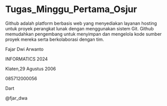 # Tugas_Minggu_Pertama_Osjur
Github adalah platform berbasis web yang menyediakan layanan hosting untuk proyek perangkat lunak dengan menggunakan sistem Git. Github memudahkan pengembang untuk menyimpan dan mengelola kode sumber proyek mereka serta berkolaborasi dengan tim.

Fajar Dwi Arwanto

INFORMATICS 2024

Klaten,29 Agustus 2006

085712000056

Dart

@fjar_dwa
